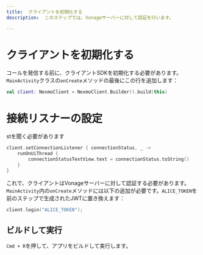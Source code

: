 ```yaml
---
title:  クライアントを初期化する
description:  このステップでは、Vonageサーバーに対して認証を行います。

---
```


クライアントを初期化する
============

コールを発信する前に、クライアントSDKを初期化する必要があります。`MainActivity`クラスの`onCreate`メソッドの最後にこの行を追加します：

```kotlin
val client: NexmoClient = NexmoClient.Builder().build(this)
```

接続リスナーの設定
=========

stを聞く必要があります

```kotlin
client.setConnectionListener { connectionStatus, _ ->
    runOnUiThread {
        connectionStatusTextView.text = connectionStatus.toString()
    }
}
```

これで、クライアントはVonageサーバーに対して認証する必要があります。`MainActivity`内の`onCreate`メソッドには以下の追加が必要です。`ALICE_TOKEN`を前のステップで生成されたJWTに置き換えます：

```kotlin
client.login("ALICE_TOKEN");
```

ビルドして実行
-------

`Cmd + R`を押して、アプリをビルドして実行します。

